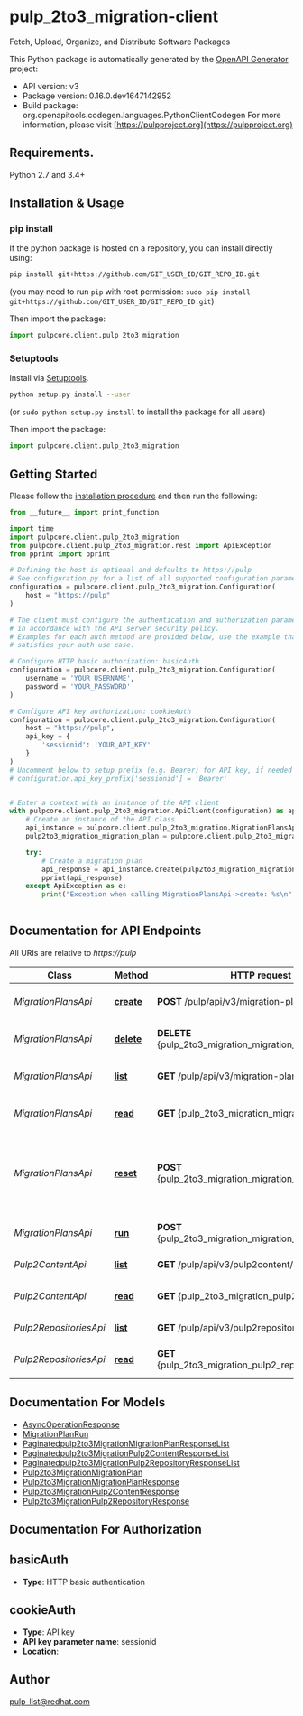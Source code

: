 # pulp_2to3_migration-client
Fetch, Upload, Organize, and Distribute Software Packages

This Python package is automatically generated by the [OpenAPI Generator](https://openapi-generator.tech) project:

- API version: v3
- Package version: 0.16.0.dev1647142952
- Build package: org.openapitools.codegen.languages.PythonClientCodegen
For more information, please visit [https://pulpproject.org](https://pulpproject.org)

## Requirements.

Python 2.7 and 3.4+

## Installation & Usage
### pip install

If the python package is hosted on a repository, you can install directly using:

```sh
pip install git+https://github.com/GIT_USER_ID/GIT_REPO_ID.git
```
(you may need to run `pip` with root permission: `sudo pip install git+https://github.com/GIT_USER_ID/GIT_REPO_ID.git`)

Then import the package:
```python
import pulpcore.client.pulp_2to3_migration
```

### Setuptools

Install via [Setuptools](http://pypi.python.org/pypi/setuptools).

```sh
python setup.py install --user
```
(or `sudo python setup.py install` to install the package for all users)

Then import the package:
```python
import pulpcore.client.pulp_2to3_migration
```

## Getting Started

Please follow the [installation procedure](#installation--usage) and then run the following:

```python
from __future__ import print_function

import time
import pulpcore.client.pulp_2to3_migration
from pulpcore.client.pulp_2to3_migration.rest import ApiException
from pprint import pprint

# Defining the host is optional and defaults to https://pulp
# See configuration.py for a list of all supported configuration parameters.
configuration = pulpcore.client.pulp_2to3_migration.Configuration(
    host = "https://pulp"
)

# The client must configure the authentication and authorization parameters
# in accordance with the API server security policy.
# Examples for each auth method are provided below, use the example that
# satisfies your auth use case.

# Configure HTTP basic authorization: basicAuth
configuration = pulpcore.client.pulp_2to3_migration.Configuration(
    username = 'YOUR_USERNAME',
    password = 'YOUR_PASSWORD'
)

# Configure API key authorization: cookieAuth
configuration = pulpcore.client.pulp_2to3_migration.Configuration(
    host = "https://pulp",
    api_key = {
        'sessionid': 'YOUR_API_KEY'
    }
)
# Uncomment below to setup prefix (e.g. Bearer) for API key, if needed
# configuration.api_key_prefix['sessionid'] = 'Bearer'


# Enter a context with an instance of the API client
with pulpcore.client.pulp_2to3_migration.ApiClient(configuration) as api_client:
    # Create an instance of the API class
    api_instance = pulpcore.client.pulp_2to3_migration.MigrationPlansApi(api_client)
    pulp2to3_migration_migration_plan = pulpcore.client.pulp_2to3_migration.Pulp2to3MigrationMigrationPlan() # Pulp2to3MigrationMigrationPlan | 

    try:
        # Create a migration plan
        api_response = api_instance.create(pulp2to3_migration_migration_plan)
        pprint(api_response)
    except ApiException as e:
        print("Exception when calling MigrationPlansApi->create: %s\n" % e)
    
```

## Documentation for API Endpoints

All URIs are relative to *https://pulp*

Class | Method | HTTP request | Description
------------ | ------------- | ------------- | -------------
*MigrationPlansApi* | [**create**](docs/MigrationPlansApi.md#create) | **POST** /pulp/api/v3/migration-plans/ | Create a migration plan
*MigrationPlansApi* | [**delete**](docs/MigrationPlansApi.md#delete) | **DELETE** {pulp_2to3_migration_migration_plan_href} | Delete a migration plan
*MigrationPlansApi* | [**list**](docs/MigrationPlansApi.md#list) | **GET** /pulp/api/v3/migration-plans/ | List migration plans
*MigrationPlansApi* | [**read**](docs/MigrationPlansApi.md#read) | **GET** {pulp_2to3_migration_migration_plan_href} | Inspect a migration plan
*MigrationPlansApi* | [**reset**](docs/MigrationPlansApi.md#reset) | **POST** {pulp_2to3_migration_migration_plan_href}reset/ | Reset Pulp 3 data for plugins specified in the migration plan
*MigrationPlansApi* | [**run**](docs/MigrationPlansApi.md#run) | **POST** {pulp_2to3_migration_migration_plan_href}run/ | Run migration plan
*Pulp2ContentApi* | [**list**](docs/Pulp2ContentApi.md#list) | **GET** /pulp/api/v3/pulp2content/ | List pulp2 contents
*Pulp2ContentApi* | [**read**](docs/Pulp2ContentApi.md#read) | **GET** {pulp_2to3_migration_pulp2_content_href} | Inspect a pulp2 content
*Pulp2RepositoriesApi* | [**list**](docs/Pulp2RepositoriesApi.md#list) | **GET** /pulp/api/v3/pulp2repositories/ | List pulp2 repositorys
*Pulp2RepositoriesApi* | [**read**](docs/Pulp2RepositoriesApi.md#read) | **GET** {pulp_2to3_migration_pulp2_repository_href} | Inspect a pulp2 repository


## Documentation For Models

 - [AsyncOperationResponse](docs/AsyncOperationResponse.md)
 - [MigrationPlanRun](docs/MigrationPlanRun.md)
 - [Paginatedpulp2to3MigrationMigrationPlanResponseList](docs/Paginatedpulp2to3MigrationMigrationPlanResponseList.md)
 - [Paginatedpulp2to3MigrationPulp2ContentResponseList](docs/Paginatedpulp2to3MigrationPulp2ContentResponseList.md)
 - [Paginatedpulp2to3MigrationPulp2RepositoryResponseList](docs/Paginatedpulp2to3MigrationPulp2RepositoryResponseList.md)
 - [Pulp2to3MigrationMigrationPlan](docs/Pulp2to3MigrationMigrationPlan.md)
 - [Pulp2to3MigrationMigrationPlanResponse](docs/Pulp2to3MigrationMigrationPlanResponse.md)
 - [Pulp2to3MigrationPulp2ContentResponse](docs/Pulp2to3MigrationPulp2ContentResponse.md)
 - [Pulp2to3MigrationPulp2RepositoryResponse](docs/Pulp2to3MigrationPulp2RepositoryResponse.md)


## Documentation For Authorization


## basicAuth

- **Type**: HTTP basic authentication


## cookieAuth

- **Type**: API key
- **API key parameter name**: sessionid
- **Location**: 


## Author

pulp-list@redhat.com


